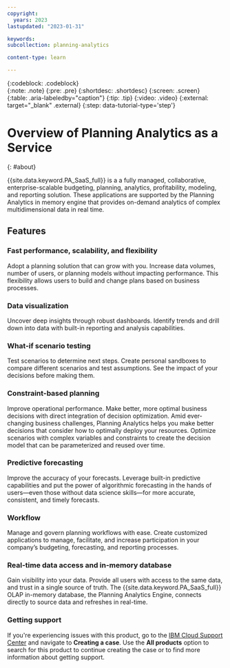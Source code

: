 ```yaml
---
copyright:
  years: 2023
lastupdated: "2023-01-31"

keywords: 
subcollection: planning-analytics

content-type: learn

---
```


{:codeblock: .codeblock}  
{:note: .note}
{:pre: .pre}
{:shortdesc: .shortdesc}
{:screen: .screen}  
{:table: .aria-labeledby="caption"}
{:tip: .tip}
{:video: .video}
{:external: target="_blank" .external}
{:step: data-tutorial-type='step'} 

# Overview of Planning Analytics as a Service
{: #about}

{{site.data.keyword.PA_SaaS_full}} is a a fully managed, collaborative, enterprise-scalable budgeting, planning, analytics, profitability, modeling, and reporting solution. These applications are supported by the Planning Analytics in memory engine that provides on-demand analytics of complex multidimensional data in real time. 

## Features

### Fast performance, scalability, and flexibility

Adopt a planning solution that can grow with you. Increase data volumes, number of users, or planning models without impacting performance. This flexibility allows users to build and change plans based on business processes. 

### Data visualization

Uncover deep insights through robust dashboards. Identify trends and drill down into data with built-in reporting and analysis capabilities.

### What-if scenario testing 

Test scenarios to determine next steps. Create personal sandboxes to compare different scenarios and test assumptions. See the impact of your decisions before making them. 

### Constraint-based planning 

Improve operational performance. Make better, more optimal business decisions with direct integration of decision optimization. Amid ever-changing business challenges, Planning Analytics helps you make better decisions that consider how to optimally deploy your resources. Optimize scenarios with complex variables and constraints to create the decision model that can be parameterized and reused over time. 

### Predictive forecasting 

Improve the accuracy of your forecasts. Leverage built-in predictive capabilities and put the power of algorithmic forecasting in the hands of users—even those without data science skills—for more accurate, consistent, and timely forecasts. 

### Workflow 

Manage and govern planning workflows with ease. Create customized applications to manage, facilitate, and increase participation in your company’s budgeting, forecasting, and reporting processes. 

### Real-time data access and in-memory database 

Gain visibility into your data. Provide all users with access to the same data, and trust in a single source of truth. The {{site.data.keyword.PA_SaaS_full}} OLAP in-memory database, the Planning Analytics Engine, connects directly to source data and refreshes in real-time. 


### Getting support 

If you're experiencing issues with this product, go to the [IBM Cloud Support Center](https://cloud.ibm.com/unifiedsupport/supportcenter) and navigate to **Creating a case**. Use the **All products** option to search for this product to continue creating the case or to find more information about getting support.


